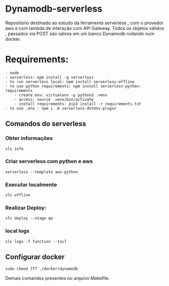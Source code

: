 # Dynamodb-serverless

Repositório destinado ao estudo da ferramenta serverless , com o provedor aws e com lambda de interação com API Gateway.
Todos os objetos válidos , passados via POST são salvos em um banco Dynamodb rodando num docker.

# Requirements:
    - node
    - serverless: npm install -g serverless
    - to run serverless local: npm install serverless-offline
    - to use python requirements: npm install serverless-python-requirements
        - create env: virtualenv -p python3 .venv
        - access: source .venv/bin/activate
        - install requirements: pip3 install -r requirements.txt
    - to use .env : npm i -D serverless-dotenv-plugin

## Comandos do serverless

### Obter informações
    sls info

### Criar serverless com python e aws
    serverless --template aws-python

### Executar localmente
    sls offline

### Realizar Deploy:
    sls deploy --stage qa
    
### local logs
    sls logs -f function --tail

## Configurar docker
    sudo chmod 777 ./docker/dynamodb
    
   Demais comandos presentes no arquivo Makefile.
